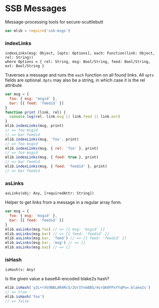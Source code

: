 # SSB Messages

Message-processing tools for secure-scuttlebutt

```js
var mlib = require('ssb-msgs')
```

### indexLinks

```
indexLinks(msg: Object, [opts: Options], each: Function(link: Object, rel: String))
where Options = { rel: String, msg: Bool/String, feed: Bool/String, ext: Bool/String }
```

Traverses a message and runs the `each` function on all found links. All `opts` fields are optional. `Opts` may also be a string, in which case it is the rel attribute

```js
var msg = {
  foo: { msg: 'msgid' },
  bar: [{ feed: 'feedid' }]
}
function print (link, rel) {
  console.log(rel, link.msg || link.feed || link.ext)  
}
mlib.indexLinks(msg, print)
// => foo msgid
// => bar feedid
mlib.indexLinks(msg, 'foo', print)
// => foo msgid
mlib.indexLinks(msg, { rel: 'foo' }, print)
// => foo msgid
mlib.indexLinks(msg, { feed: true }, print)
// => bar feedid
mlib.indexLinks(msg, { feed: 'feedid' }, print)
// => bar feedid
```

### asLinks

```
asLinks(obj: Any, [requiredAttr: String])
```

Helper to get links from a message in a regular array form.

```js
var msg = {
  foo: { msg: 'msgid' },
  bar: [{ feed: 'feedid' }]
}
mlib.asLinks(msg.foo) // => [{ msg: 'msgid' }]
mlib.asLinks(msg.bar) // => [{ feed: 'feedid' }]
mlib.asLinks(msg.bar, 'feed') // => [{ feed: 'feedid' }]
mlib.asLinks(msg.bar, 'msg') // => []
mlib.asLinks(msg.baz) // => []
```

### isHash

```
isHash(v: Any)
```

Is the given value a base64-encoded blake2s hash?

```js
mlib.isHash('y2L+rXVdNBLAR4Rc5/2UrIYnm8BS/4srQ60FPxYYqPo=.blake2s')
// => true
mlib.isHash('foo')
// => false
```

```js